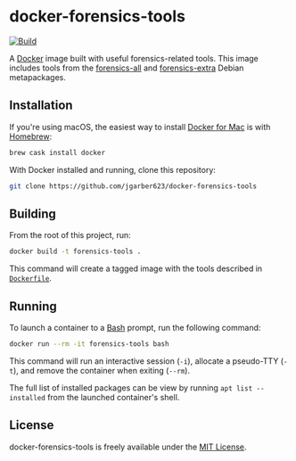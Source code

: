 # docker-forensics-tools

[![Build](https://img.shields.io/travis/jgarber623/docker-forensics-tools.svg?style=for-the-badge)](https://travis-ci.org/jgarber623/docker-forensics-tools)

A [Docker](https://www.docker.com) image built with useful forensics-related tools. This image includes tools from the [forensics-all](https://packages.debian.org/unstable/forensics-all) and [forensics-extra](https://packages.debian.org/unstable/forensics-extra) Debian metapackages.

## Installation

If you're using macOS, the easiest way to install [Docker for Mac](https://www.docker.com/docker-mac) is with [Homebrew](https://brew.sh):

```sh
brew cask install docker
```

With Docker installed and running, clone this repository:

```sh
git clone https://github.com/jgarber623/docker-forensics-tools
```

## Building

From the root of this project, run:

```sh
docker build -t forensics-tools .
```

This command will create a tagged image with the tools described in [`Dockerfile`](https://github.com/jgarber623/docker-forensics-tools/blob/master/Dockerfile).

## Running

To launch a container to a [Bash](https://www.gnu.org/software/bash/) prompt, run the following command:

```sh
docker run --rm -it forensics-tools bash
```

This command will run an interactive session (`-i`), allocate a pseudo-TTY (`-t`), and remove the container when exiting (`--rm`).

The full list of installed packages can be view by running `apt list --installed` from the launched container's shell.

## License

docker-forensics-tools is freely available under the [MIT License](http://opensource.org/licenses/MIT).
